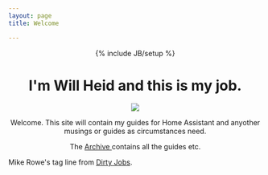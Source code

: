 ```yaml
---
layout: page
title: Welcome

---
```

<div id="welcome_content" style="text-align:center">
{% include JB/setup %}

<h1>I'm Will Heid and this is my job.</h1>
<img src="http://willheid.com/assets/img/running_fibre.jpg" style="max-width: 100%; max-height: 100%">
<p> Welcome. This site will contain my guides for Home Assistant and anyother musings or guides as circumstances need.

The <a href="http://willheid.com/archive">Archive </a>contains all the guides etc.</p>
</div>

<div>
<p><Yes, this is a reference to <a href="http://mikerowe.com">Mike Rowe's</a> tag line from <a href="https://en.wikipedia.org/wiki/Dirty_Jobs">Dirty Jobs</a>.</p>
</div>
